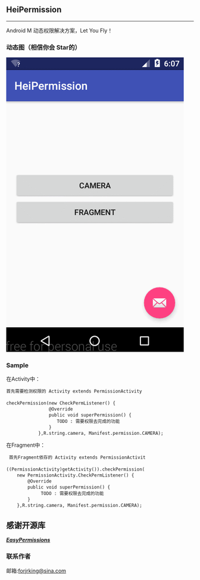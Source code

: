 ## HeiPermission
---

Android M 动态权限解决方案，Let You Fly！

### 动态图（相信你会 Star的）

![](img/1.gif)
### Sample 

在Activity中：

	首先需要检测权限的 Activity extends PermissionActivity

	checkPermission(new CheckPermListener() {
                    @Override
                    public void superPermission() {
                       TODO : 需要权限去完成的功能
                    }
                },R.string.camera, Manifest.permission.CAMERA);

在Fragment中：
   
	 首先Fragment依存的 Activity extends PermissionActivit

	((PermissionActivity)getActivity()).checkPermission(
		new PermissionActivity.CheckPermListener() {
            @Override
            public void superPermission() {
                 TODO : 需要权限去完成的功能
            }
        },R.string.camera, Manifest.permission.CAMERA);


## 感谢开源库

***[EasyPermissions](https://github.com/googlesamples/easypermissions)***

### 联系作者
邮箱:forjrking@sina.com
